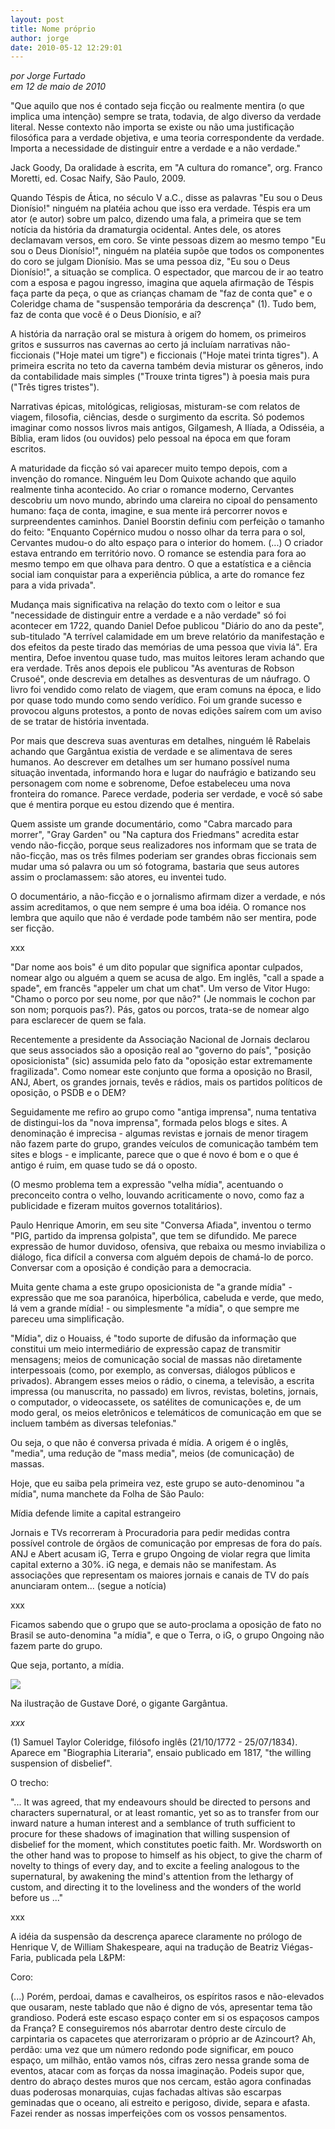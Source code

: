```yaml
---
layout: post
title: Nome próprio
author: jorge
date: 2010-05-12 12:29:01
---
```

*por Jorge Furtado*\
*em 12 de maio de 2010*

"Que aquilo que nos é contado seja ficção ou realmente mentira (o que implica uma intenção) sempre se trata, todavia, de algo diverso da verdade literal. Nesse contexto não importa se existe ou não uma justificação filosófica para a verdade objetiva, e uma teoria correspondente da verdade. Importa a necessidade de distinguir entre a verdade e a não verdade."

Jack Goody, Da oralidade à escrita, em "A cultura do romance", org. Franco Moretti, ed. Cosac Naify, São Paulo, 2009.

Quando Téspis de Ática, no século V a.C., disse as palavras "Eu sou o Deus Dionísio!" ninguém na platéia achou que isso era verdade. Téspis era um ator (e autor) sobre um palco, dizendo uma fala, a primeira que se tem notícia da história da dramaturgia ocidental. Antes dele, os atores declamavam versos, em coro. Se vinte pessoas dizem ao mesmo tempo "Eu sou o Deus Dionísio!", ninguém na platéia supõe que todos os componentes do coro se julgam Dionísio. Mas se uma pessoa diz, "Eu sou o Deus Dionísio!", a situação se complica. O espectador, que marcou de ir ao teatro com a esposa e pagou ingresso, imagina que aquela afirmação de Téspis faça parte da peça, o que as crianças chamam de "faz de conta que" e o Coleridge chama de "suspensão temporária da descrença" (1). Tudo bem, faz de conta que você é o Deus Dionísio, e aí?

A história da narração oral se mistura à origem do homem, os primeiros gritos e sussurros nas cavernas ao certo já incluíam narrativas não-ficcionais ("Hoje matei um tigre") e ficcionais ("Hoje matei trinta tigres"). A primeira escrita no teto da caverna também devia misturar os gêneros, indo da contabilidade mais simples ("Trouxe trinta tigres") à poesia mais pura ("Três tigres tristes").

Narrativas épicas, mitológicas, religiosas, misturam-se com relatos de viagem, filosofia, ciências, desde o surgimento da escrita. Só podemos imaginar como nossos livros mais antigos, Gilgamesh, A Ilíada, a Odisséia, a Bíblia, eram lidos (ou ouvidos) pelo pessoal na época em que foram escritos. 

A maturidade da ficção só vai aparecer muito tempo depois, com a invenção do romance. Ninguém leu Dom Quixote achando que aquilo realmente tinha acontecido. Ao criar o romance moderno, Cervantes descobriu um novo mundo, abrindo uma clareira no cipoal do pensamento humano: faça de conta, imagine, e sua mente irá percorrer novos e surpreendentes caminhos. Daniel Boorstin definiu com perfeição o tamanho do feito: "Enquanto Copérnico mudou o nosso olhar da terra para o sol, Cervantes mudou-o do alto espaço para o interior do homem. (...) O criador estava entrando em território novo. O romance se estendia para fora ao mesmo tempo em que olhava para dentro. O que a estatística e a ciência social iam conquistar para a experiência pública, a arte do romance fez para a vida privada".

Mudança mais significativa na relação do texto com o leitor e sua "necessidade de distinguir entre a verdade e a não verdade" só foi acontecer em 1722, quando Daniel Defoe publicou "Diário do ano da peste", sub-titulado "A terrível calamidade em um breve relatório da manifestação e dos efeitos da peste tirado das memórias de uma pessoa que vivia lá". Era mentira, Defoe inventou quase tudo, mas muitos leitores leram achando que era verdade. Três anos depois ele publicou "As aventuras de Robson Crusoé", onde descrevia em detalhes as desventuras de um náufrago. O livro foi vendido como relato de viagem, que eram comuns na época, e lido por quase todo mundo como sendo verídico. Foi um grande sucesso e provocou alguns protestos, a ponto de novas edições saírem com um aviso de se tratar de história inventada.

Por mais que descreva suas aventuras em detalhes, ninguém lê Rabelais achando que Gargântua existia de verdade e se alimentava de seres humanos. Ao descrever em detalhes um ser humano possível numa situação inventada, informando hora e lugar do naufrágio e batizando seu personagem com nome e sobrenome, Defoe estabeleceu uma nova fronteira do romance. Parece verdade, poderia ser verdade, e você só sabe que é mentira porque eu estou dizendo que é mentira. 

Quem assiste um grande documentário, como "Cabra marcado para morrer", "Gray Garden" ou "Na captura dos Friedmans" acredita estar vendo não-ficção, porque seus realizadores nos informam que se trata de não-ficção, mas os três filmes poderiam ser grandes obras ficcionais sem mudar uma só palavra ou um só fotograma, bastaria que seus autores assim o proclamassem: são atores, eu inventei tudo. 

O documentário, a não-ficção e o jornalismo afirmam dizer a verdade, e nós assim acreditamos, o que nem sempre é uma boa idéia. O romance nos lembra que aquilo que não é verdade pode também não ser mentira, pode ser ficção.

xxx

"Dar nome aos bois" é um dito popular que significa apontar culpados, nomear algo ou alguém a quem se acusa de algo. Em inglês, "call a spade a spade", em francês "appeler um chat um chat". Um verso de Vitor Hugo: "Chamo o porco por seu nome, por que não?" (Je nommais le cochon par son nom; porquois pas?). Pás, gatos ou porcos, trata-se de nomear algo para esclarecer de quem se fala.

Recentemente a presidente da Associação Nacional de Jornais declarou que seus associados são a oposição real ao "governo do país", "posição oposicionista" (sic) assumida pelo fato da "oposição estar extremamente fragilizada". Como nomear este conjunto que forma a oposição no Brasil, ANJ, Abert, os grandes jornais, tevês e rádios, mais os partidos políticos de oposição, o PSDB e o DEM? 

Seguidamente me refiro ao grupo como "antiga imprensa", numa tentativa de distingui-los da "nova imprensa", formada pelos blogs e sites. A denominação é imprecisa -   algumas revistas e jornais de menor tiragem não fazem parte do grupo, grandes veículos de comunicação também tem sites e blogs - e implicante, parece que o que é novo é bom e o que é antigo é ruim, em quase tudo se dá o oposto.

(O mesmo problema tem a expressão "velha mídia", acentuando o preconceito contra o velho, louvando acriticamente o novo, como faz a publicidade e fizeram muitos governos totalitários).

Paulo Henrique Amorin, em seu site "Conversa Afiada", inventou o termo "PIG, partido da imprensa golpista", que tem se difundido. Me parece expressão de humor duvidoso, ofensiva, que rebaixa ou mesmo inviabiliza o diálogo, fica difícil a conversa com alguém depois de chamá-lo de porco. Conversar com a oposição é condição para a democracia.

Muita gente chama a este grupo oposicionista de "a grande mídia" - expressão que me soa paranóica, hiperbólica, cabeluda e verde, que medo, lá vem a grande mídia! - ou simplesmente "a mídia", o que sempre me pareceu uma simplificação. 

"Mídia", diz o Houaiss, é "todo suporte de difusão da informação que constitui um meio intermediário de expressão capaz de transmitir mensagens; meios de comunicação social de massas não diretamente interpessoais (como, por exemplo, as conversas, diálogos públicos e privados). Abrangem esses meios o rádio, o cinema, a televisão, a escrita impressa (ou manuscrita, no passado) em livros, revistas, boletins, jornais, o computador, o videocassete, os satélites de comunicações e, de um modo geral, os meios eletrônicos e telemáticos de comunicação em que se incluem também as diversas telefonias." 

Ou seja, o que não é conversa privada é mídia. A origem é o inglês, "media", uma redução de "mass media", meios (de comunicação) de massas.

Hoje, que eu saiba pela primeira vez, este grupo se auto-denominou "a mídia", numa manchete da Folha de São Paulo:

Mídia defende limite a capital estrangeiro

Jornais e TVs recorreram à Procuradoria para pedir medidas contra possível controle de órgãos de comunicação por empresas de fora do país. ANJ e Abert acusam iG, Terra e grupo Ongoing de violar regra que limita capital externo a 30%. iG nega, e demais não se manifestam. As associações que representam os maiores jornais e canais de TV do país anunciaram ontem... (segue a notícia)

xxx

Ficamos sabendo que o grupo que se auto-proclama a oposição de fato no Brasil se auto-denomina "a mídia", e que o Terra, o iG, o grupo Ongoing não fazem parte do grupo. 

Que seja, portanto, a mídia.

![](/uploads/gargantua.jpg)

Na ilustração de Gustave Doré, o gigante Gargântua.

*xxx*

(1) Samuel Taylor Coleridge, filósofo inglês (21/10/1772 - 25/07/1834). Aparece em "Biographia Literaria", ensaio publicado em 1817, "the willing suspension of disbelief".

O trecho:

"... It was agreed, that my endeavours should be directed to persons and characters supernatural, or at least romantic, yet so as to transfer from our inward nature a human interest and a semblance of truth sufficient to procure for these shadows of imagination that willing suspension of disbelief for the moment, which constitutes poetic faith. Mr. Wordsworth on the other hand was to propose to himself as his object, to give the charm of novelty to things of every day, and to excite a feeling analogous to the supernatural, by awakening the mind's attention from the lethargy of custom, and directing it to the loveliness and the wonders of the world before us ..."

xxx

A idéia da suspensão da descrença aparece claramente no prólogo de Henrique V, de William Shakespeare, aqui na tradução de Beatriz Viégas-Faria, publicada pela L&PM:

Coro:

(...) Porém, perdoai, damas e cavalheiros, os espíritos rasos e não-elevados que ousaram, neste tablado que não é digno de vós, apresentar tema tão grandioso. Poderá este escaso espaço conter em si os espaçosos campos da França? E conseguiremos nós abarrotar dentro deste círculo de carpintaria os capacetes que aterrorizaram o próprio ar de Azincourt? Ah, perdão: uma vez que um número redondo pode significar, em pouco espaço, um milhão, então vamos nós, cifras zero nessa grande soma de eventos, atacar com as forças da nossa imaginação. Podeis supor que, dentro do abraço destes muros que nos cercam, estão agora confinadas duas poderosas monarquias, cujas fachadas altivas são escarpas geminadas que o oceano, ali estreito e perigoso, divide, separa e afasta. Fazei render as nossas imperfeições com os vossos pensamentos.